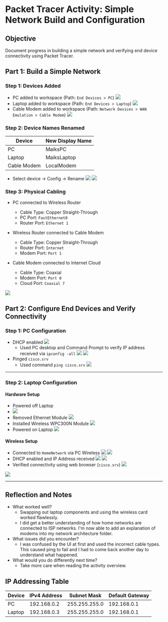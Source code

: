 # Packet Tracer Activity: Simple Network Build and Configuration

## Objective
Document progress in building a simple network and verifying end device connectivity using Packet Tracer.

## Part 1: Build a Simple Network

### Step 1: Devices Added
- PC added to workspace (Path: `End Devices > PC`)
![](Images/pc0.png)
- Laptop added to workspace (Path: `End Devices > Laptop`)
![](Images/laptop0.png)
- Cable Modem added to workspace (Path: `Network Devices > WAN Emulation > Cable Modem`)
![](Images/modem0.png)

### Step 2: Device Names Renamed
| Device      | New Display Name |
| ----------- | ---------------- |
| PC          | MaiksPC          |
| Laptop      | MaiksLaptop      |
| Cable Modem | LocalModem       |
- Select device -> Config -> Rename
![](Images/config.png)
![](Images/name0.png)
### Step 3: Physical Cabling
- PC connected to Wireless Router  
  - Cable Type: Copper Straight-Through  
  - PC Port: `FastEthernet0`  
  - Router Port: `Ethernet 1`

- Wireless Router connected to Cable Modem  
  - Cable Type: Copper Straight-Through  
  - Router Port: `Internet`  
  - Modem Port: `Port 1`

- Cable Modem connected to Internet Cloud  
  - Cable Type: Coaxial  
  - Modem Port: `Port 0`  
  - Cloud Port: `Coaxial 7`

![](Images/wired.png)

## Part 2: Configure End Devices and Verify Connectivity

### Step 1: PC Configuration
- DHCP enabled
![](Images/dhcp.png)
	 - Used PC desktop and Command Prompt to verify IP address received via `ipconfig -all`
	 ![](Images/cmd.png)
	 ![](Images/ipconfig.png)
- Pinged `cisco.srv`
	- Used command `ping cisco.srv`
		![](Images/ping.png)


---

### Step 2: Laptop Configuration

#### Hardware Setup
- Powered off Laptop
- ![](Images/pwr.png)
- Removed Ethernet Module
	![](Images/pwroff.png)
- Installed Wireless WPC300N Module
	![](Images/wpc.png)
- Powered on Laptop
	![](Images/pwron.png) 

#### Wireless Setup
-  Connected to `HomeNetwork` via PC Wireless
	![](Images/wirless.png)
	![](Images/hmnetwork.png)
-  DHCP enabled and IP Address received
	![](Images/lapdh.png)
	![](Images/lapip.png)
- Verified connectivity using web browser (`cisco.srv`)
	![](Images/web.png)

![](Images/final.png)

---

## Reflection and Notes
- What worked well?
	- Swapping out laptop components and using the wireless card worked flawlessly.
	- I did get a better understanding of how home networks are connected to ISP networks. I'm now able to add an explanation of modems into my network architecture folder.
- What issues did you encounter?
	- I was confused by the UI at first and used the incorrect cable types. This caused ping to fail and I had to come back another day to understand what happened.
- What would you do differently next time?
	- Take more care when reading the activity overview.


## IP Addressing Table

| Device | IPv4 Address | Subnet Mask   | Default Gateway |
| ------ | ------------ | ------------- | --------------- |
| PC     | 192.168.0.2  | 255.255.255.0 | 192.168.0.1     |
| Laptop | 192.168.0.3  | 255.255.255.0 | 192.168.0.1     |
